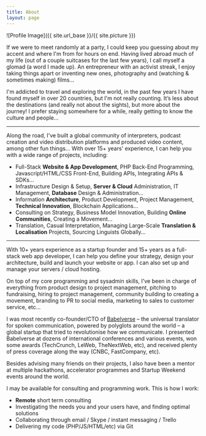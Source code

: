 ```yaml
---
title: About
layout: page
---
```

![Profile Image]({{ site.url_base }}/{{ site.picture }})

<p>If we were to meet randomly at a party, I could keep you guessing about my accent and where I'm from for hours on end. Having lived abroad much of my life (out of a couple suitcases for the last few years), I call myself a glomad (a word I made up). An entrepreneur with an activist streak, I enjoy taking things apart or inventing new ones, photography and (watching & sometimes making) films…

<p>I'm addicted to travel and exploring the world, in the past few years I have found myself in over 20 countries, but I'm not really counting. It’s less about the destinations (and really not about the sights), but more about the journey! I prefer staying somewhere for a while, really getting to know the culture and people…

<hr>
<p>Along the road, I've built a global community of interpreters, podcast creation and video distribution platforms and produced video content, among other fun things... With over 15+ years' experience, I can help you with a wide range of projects, including:
</p>

<div><ul class="skill-list">
<li>Full-Stack <b>Website &amp; App Development</b>, PHP Back-End Programming, Javascript/HTML/CSS Front-End, Building APIs, Integrating APIs &amp; SDKs...<br></li>
<li>Infrastructure Design &amp; Setup, <b>Server &amp; Cloud</b> Administration, IT Management, <b>Database</b> Design &amp; Administration...<br></li>
<li>Information <b>Architecture</b>, Product Development, Project Management, <b>Technical Innovation</b>, Blockchain Applications...</li>
<li>Consulting on Strategy, Business Model Innovation, Building <b>Online Communities</b>, Creating a Movement...<br></li>
<li>Translation, Casual Interpretation, Managing Large-Scale <b>Translation &amp; Localisation</b> Projects, Sourcing Linguists Globally...<br></li>
</ul></div>

<hr>
<p>With 10+ years experience as a startup founder and 15+ years as a full-stack web app developer, I can help you define your strategy, design your architecture, build and launch your website or app. I can also set up and manage your servers / cloud hosting. 

<p>
On top of my core programming and sysadmin skills, I've been in charge of everything from product design to project management, pitching to fundraising, hiring to project management, community building to creating a movement, branding to PR to social media, marketing to sales to customer service, etc...

<p>I was most recently co-founder/CTO of <a href="http://blog.deborniol.com/cat/babelverse/" target="_blank">Babelverse</a> – the universal translator for spoken communication, powered by polyglots around the world – a global startup that tried to revolutionise how we communicate. I presented Babelverse at dozens of international conferences and various events, won some awards (TechCrunch, LeWeb, TheNextWeb, etc), and received plenty of press coverage along the way (CNBC, FastCompany, etc). 

<p>Besides advising many friends on their projects, I also have been a mentor at multiple hackathons, accelerator programmes and Startup Weekend events around the world. 

<p>I may be available for  consulting and programming work. This is how I work:
<ul>
<li><b>Remote</b> short term consulting</li>
<li>Investigating the needs you and your users have, and finding optimal solutions</li>
<li>Collaborating through email / Skype / instant messaging / Trello</li>
<li>Delivering my code (PHP/JS/HTML/etc) via Git </li>
</ul>
